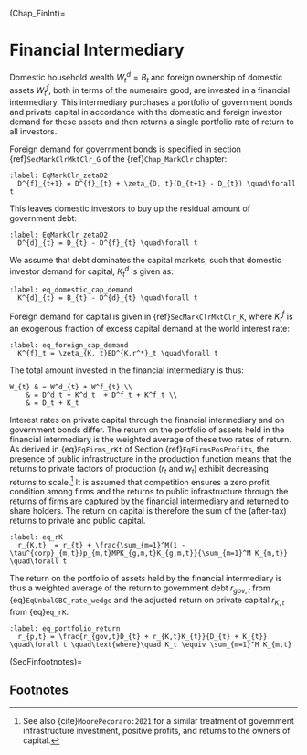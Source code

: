 
(Chap_FinInt)=

# Financial Intermediary

Domestic household wealth $W^d_{t}=B_{t}$ and foreign ownership of domestic assets $W^f_{t}$, both in terms of the numeraire good, are invested in a financial intermediary. This intermediary purchases a portfolio of government bonds and private capital in accordance with the domestic and foreign investor demand for these assets and then returns a single portfolio rate of return to all investors.

Foreign demand for government bonds is specified in section {ref}`SecMarkClrMktClr_G` of the {ref}`Chap_MarkClr` chapter:

  ```{math}
  :label: EqMarkClr_zetaD2
    D^{f}_{t+1} = D^{f}_{t} + \zeta_{D, t}(D_{t+1} - D_{t}) \quad\forall t
  ```

This leaves domestic investors to buy up the residual amount of government debt:

  ```{math}
  :label: EqMarkClr_zetaD2
    D^{d}_{t} = D_{t} - D^{f}_{t} \quad\forall t
  ```

We assume that debt dominates the capital markets, such that domestic investor demand for capital, $K^{d}_{t}$ is given as:

  ```{math}
  :label: eq_domestic_cap_demand
    K^{d}_{t} = B_{t} - D^{d}_{t} \quad\forall t
  ```

Foreign demand for capital is given in {ref}`SecMarkClrMktClr_K`, where $K^{f}_{t}$ is an exogenous fraction of excess capital demand at the world interest rate:

  ```{math}
  :label: eq_foreign_cap_demand
    K^{f}_t = \zeta_{K, t}ED^{K,r^*}_t \quad\forall t
  ```

The total amount invested in the financial intermediary is thus:

```{math}
W_{t} & = W^d_{t} + W^f_{t} \\
    & = D^d_t + K^d_t  + D^f_t + K^f_t \\
    & = D_t + K_t
```

Interest rates on private capital through the financial intermediary and on government bonds differ. The return on the portfolio of assets held in the financial intermediary is the weighted average of these two rates of return. As derived in {eq}`EqFirms_rKt` of Section {ref}`EqFirmsPosProfits`, the presence of public infrastructure in the production function means that the returns to private factors of production ($r_t$ and $w_t$) exhibit decreasing returns to scale.[^MoorePecoraro] It is assumed that competition ensures a zero profit condition among firms and the returns to public infrastructure through the returns of firms are captured by the financial intermediary and returned to share holders. The return on capital is therefore the sum of the (after-tax) returns to private and public capital.

```{math}
:label: eq_rK
  r_{K,t}  = r_{t} + \frac{\sum_{m=1}^M(1 - \tau^{corp}_{m,t})p_{m,t}MPK_{g,m,t}K_{g,m,t}}{\sum_{m=1}^M K_{m,t}} \quad\forall t
```

The return on the portfolio of assets held by the financial intermediary is thus a weighted average of the return to government debt $r_{gov,t}$ from {eq}`EqUnbalGBC_rate_wedge` and the adjusted return on private capital $r_{K,t}$ from {eq}`eq_rK`.

```{math}
:label: eq_portfolio_return
  r_{p,t} = \frac{r_{gov,t}D_{t} + r_{K,t}K_{t}}{D_{t} + K_{t}} \quad\forall t \quad\text{where}\quad K_t \equiv \sum_{m=1}^M K_{m,t}
```

(SecFinfootnotes)=
## Footnotes

  [^MoorePecoraro]: See also {cite}`MoorePecoraro:2021` for a similar treatment of government infrastructure investment, positive profits, and returns to the owners of capital.
